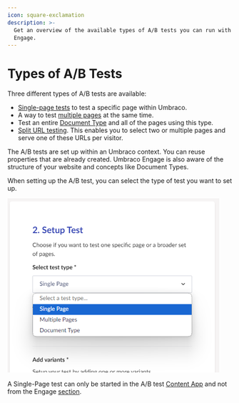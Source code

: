 ```yaml
---
icon: square-exclamation
description: >-
  Get an overview of the available types of A/B tests you can run with Umbraco
  Engage.
---
```


# Types of A/B Tests

Three different types of A/B tests are available:

* [Single-page tests](../../../../../a-b-testing/types-of-a-b-tests/single-page-a-b-test/) to test a specific page within Umbraco.
* A way to test [multiple pages](multiple-pages-test.md) at the same time.
* Test an entire [Document Type](../../../../../a-b-testing/types-of-a-b-tests/per-document-type/) and all of the pages using this type.
* [Split URL testing](split-url-test.md). This enables you to select two or multiple pages and serve one of these URLs per visitor.

The A/B tests are set up within an Umbraco context. You can reuse properties that are already created. Umbraco Engage is also aware of the structure of your website and concepts like Document Types.

When setting up the A/B test, you can select the type of test you want to set up.

![When you set up an A/B test you have to choose which type of test you want to use.](../../../.gitbook/assets/engage-a-b-test-choose-type.png)

A Single-Page test can only be started in the A/B test [Content App](../../../../../the-umarketingsuite-broad-overview/content-apps/) and not from the Engage [section](unpublished-item-51de601d-1366-488a-8ad8-0b7f52c02be5/).
